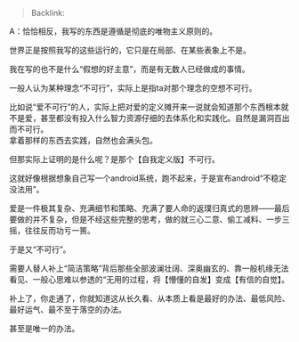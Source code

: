 > Backlink: 

A：恰恰相反，我写的东西是遵循是彻底的唯物主义原则的。  
  
世界正是按照我写的这些运行的，它只是在局部、在某些表象上不是。  
  
我在写的也不是什么“假想的好主意”，而是有无数人已经做成的事情。  
  
一般人认为某种理念“不可行”，实际上是指ta对那个理念的空想不可行。  
  
比如说“爱不可行”的人，实际上把对爱的定义摊开来一说就会知道那个东西根本就不是爱，甚至都没有投入什么智力资源仔细的去体系化和实践化。自然是漏洞百出而不可行。  
拿着那样的东西去实践，自然也会满头包。  
  
但那实际上证明的是什么呢？是那个【自我定义版】不可行。  
  
这就好像根据想象自己写一个android系统，跑不起来，于是宣布android“不稳定没法用”。  
  
爱是一件极其复杂、充满细节和策略、充满了要人命的返璞归真式的思辨——最后要做的并不复杂，但是不经这些完整的思考，做的就三心二意、偷工减料、一步三摇，往往反而功亏一篑。  
  
于是又“不可行”。  
  
需要人替人补上“简洁策略”背后那些全部波澜壮阔、深奥幽玄的、靠一般机缘无法看见、一般心思难以参透的“无用的过程，将【懵懂的自发】变成【有信的自觉】。  
  
补上了，你走通了，你就知道这从长久看、从本质上看是最好的办法、最低风险、最好运气、最不至于落空的办法。  
  
甚至是唯一的办法。
